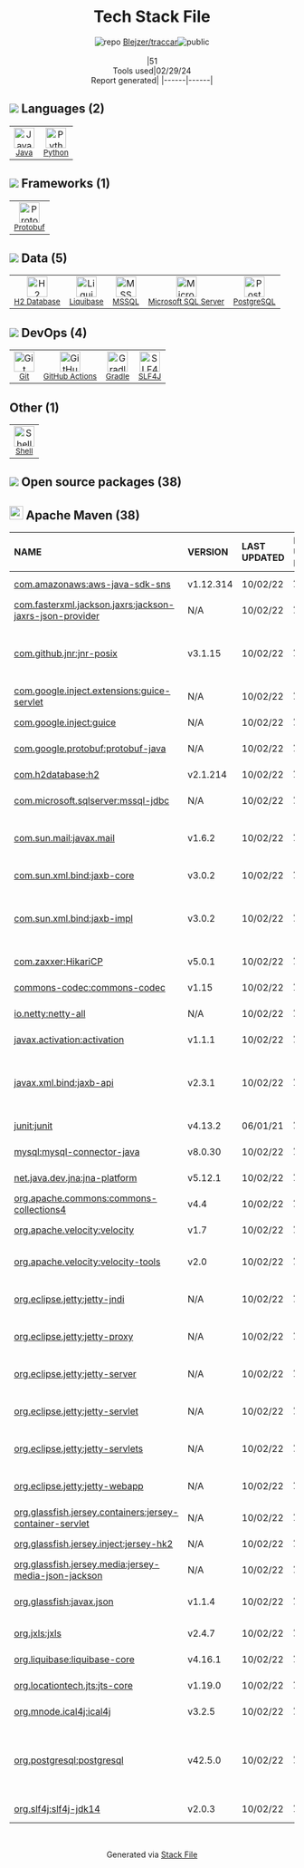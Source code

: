 <!--
&lt;--- Readme.md Snippet without images Start ---&gt;
## Tech Stack
Blejzer/traccar is built on the following main stack:

- [Java](https://www.java.com) – Languages
- [Python](https://www.python.org) – Languages
- [Protobuf](https://developers.google.com/protocol-buffers/) – Serialization Frameworks
- [H2 Database](http://www.h2database.com/) – Databases
- [Liquibase](https://www.liquibase.com) – Database Tools
- [MSSQL](https://www.microsoft.com/en-us/sql-server) – Databases
- [Microsoft SQL Server](http://microsoft.com/sqlserver) – Databases
- [PostgreSQL](http://www.postgresql.org/) – Databases
- [GitHub Actions](https://github.com/features/actions) – Continuous Integration
- [Gradle](https://www.gradle.org/) – Java Build Tools
- [SLF4J](http://slf4j.org/) – Log Management
- [Shell](https://en.wikipedia.org/wiki/Shell_script) – Shells

Full tech stack [here](/techstack.md)

&lt;--- Readme.md Snippet without images End ---&gt;

&lt;--- Readme.md Snippet with images Start ---&gt;
## Tech Stack
Blejzer/traccar is built on the following main stack:

- <img width='25' height='25' src='https://img.stackshare.io/service/995/K85ZWV2F.png' alt='Java'/> [Java](https://www.java.com) – Languages
- <img width='25' height='25' src='https://img.stackshare.io/service/993/pUBY5pVj.png' alt='Python'/> [Python](https://www.python.org) – Languages
- <img width='25' height='25' src='https://img.stackshare.io/service/4393/ma2jqJKH_400x400.png' alt='Protobuf'/> [Protobuf](https://developers.google.com/protocol-buffers/) – Serialization Frameworks
- <img width='25' height='25' src='https://img.stackshare.io/service/3105/h2-logo_square_400x400.png' alt='H2 Database'/> [H2 Database](http://www.h2database.com/) – Databases
- <img width='25' height='25' src='https://img.stackshare.io/service/1398/y1As8_s5_400x400.jpg' alt='Liquibase'/> [Liquibase](https://www.liquibase.com) – Database Tools
- <img width='25' height='25' src='https://img.stackshare.io/service/2445/ZKsJsucq_400x400.jpg' alt='MSSQL'/> [MSSQL](https://www.microsoft.com/en-us/sql-server) – Databases
- <img width='25' height='25' src='https://img.stackshare.io/service/1027/sql_server.png' alt='Microsoft SQL Server'/> [Microsoft SQL Server](http://microsoft.com/sqlserver) – Databases
- <img width='25' height='25' src='https://img.stackshare.io/service/1028/ASOhU5xJ.png' alt='PostgreSQL'/> [PostgreSQL](http://www.postgresql.org/) – Databases
- <img width='25' height='25' src='https://img.stackshare.io/service/11563/actions.png' alt='GitHub Actions'/> [GitHub Actions](https://github.com/features/actions) – Continuous Integration
- <img width='25' height='25' src='https://img.stackshare.io/service/975/gradlephant-social-black-bg.png' alt='Gradle'/> [Gradle](https://www.gradle.org/) – Java Build Tools
- <img width='25' height='25' src='https://img.stackshare.io/service/2805/05518ecaa42841e834421e9d6987b04f_400x400.png' alt='SLF4J'/> [SLF4J](http://slf4j.org/) – Log Management
- <img width='25' height='25' src='https://img.stackshare.io/service/4631/default_c2062d40130562bdc836c13dbca02d318205a962.png' alt='Shell'/> [Shell](https://en.wikipedia.org/wiki/Shell_script) – Shells

Full tech stack [here](/techstack.md)

&lt;--- Readme.md Snippet with images End ---&gt;
-->
<div align="center">

# Tech Stack File
![](https://img.stackshare.io/repo.svg "repo") [Blejzer/traccar](https://github.com/Blejzer/traccar)![](https://img.stackshare.io/public_badge.svg "public")
<br/><br/>
|51<br/>Tools used|02/29/24 <br/>Report generated|
|------|------|
</div>

## <img src='https://img.stackshare.io/languages.svg'/> Languages (2)
<table><tr>
  <td align='center'>
  <img width='36' height='36' src='https://img.stackshare.io/service/995/K85ZWV2F.png' alt='Java'>
  <br>
  <sub><a href="https://www.java.com">Java</a></sub>
  <br>
  <sub></sub>
</td>

<td align='center'>
  <img width='36' height='36' src='https://img.stackshare.io/service/993/pUBY5pVj.png' alt='Python'>
  <br>
  <sub><a href="https://www.python.org">Python</a></sub>
  <br>
  <sub></sub>
</td>

</tr>
</table>

## <img src='https://img.stackshare.io/frameworks.svg'/> Frameworks (1)
<table><tr>
  <td align='center'>
  <img width='36' height='36' src='https://img.stackshare.io/service/4393/ma2jqJKH_400x400.png' alt='Protobuf'>
  <br>
  <sub><a href="https://developers.google.com/protocol-buffers/">Protobuf</a></sub>
  <br>
  <sub></sub>
</td>

</tr>
</table>

## <img src='https://img.stackshare.io/databases.svg'/> Data (5)
<table><tr>
  <td align='center'>
  <img width='36' height='36' src='https://img.stackshare.io/service/3105/h2-logo_square_400x400.png' alt='H2 Database'>
  <br>
  <sub><a href="http://www.h2database.com/">H2 Database</a></sub>
  <br>
  <sub></sub>
</td>

<td align='center'>
  <img width='36' height='36' src='https://img.stackshare.io/service/1398/y1As8_s5_400x400.jpg' alt='Liquibase'>
  <br>
  <sub><a href="https://www.liquibase.com">Liquibase</a></sub>
  <br>
  <sub></sub>
</td>

<td align='center'>
  <img width='36' height='36' src='https://img.stackshare.io/service/2445/ZKsJsucq_400x400.jpg' alt='MSSQL'>
  <br>
  <sub><a href="https://www.microsoft.com/en-us/sql-server">MSSQL</a></sub>
  <br>
  <sub></sub>
</td>

<td align='center'>
  <img width='36' height='36' src='https://img.stackshare.io/service/1027/sql_server.png' alt='Microsoft SQL Server'>
  <br>
  <sub><a href="http://microsoft.com/sqlserver">Microsoft SQL Server</a></sub>
  <br>
  <sub></sub>
</td>

<td align='center'>
  <img width='36' height='36' src='https://img.stackshare.io/service/1028/ASOhU5xJ.png' alt='PostgreSQL'>
  <br>
  <sub><a href="http://www.postgresql.org/">PostgreSQL</a></sub>
  <br>
  <sub></sub>
</td>

</tr>
</table>

## <img src='https://img.stackshare.io/devops.svg'/> DevOps (4)
<table><tr>
  <td align='center'>
  <img width='36' height='36' src='https://img.stackshare.io/service/1046/git.png' alt='Git'>
  <br>
  <sub><a href="http://git-scm.com/">Git</a></sub>
  <br>
  <sub></sub>
</td>

<td align='center'>
  <img width='36' height='36' src='https://img.stackshare.io/service/11563/actions.png' alt='GitHub Actions'>
  <br>
  <sub><a href="https://github.com/features/actions">GitHub Actions</a></sub>
  <br>
  <sub></sub>
</td>

<td align='center'>
  <img width='36' height='36' src='https://img.stackshare.io/service/975/gradlephant-social-black-bg.png' alt='Gradle'>
  <br>
  <sub><a href="https://www.gradle.org/">Gradle</a></sub>
  <br>
  <sub></sub>
</td>

<td align='center'>
  <img width='36' height='36' src='https://img.stackshare.io/service/2805/05518ecaa42841e834421e9d6987b04f_400x400.png' alt='SLF4J'>
  <br>
  <sub><a href="http://slf4j.org/">SLF4J</a></sub>
  <br>
  <sub></sub>
</td>

</tr>
</table>

## Other (1)
<table><tr>
  <td align='center'>
  <img width='36' height='36' src='https://img.stackshare.io/service/4631/default_c2062d40130562bdc836c13dbca02d318205a962.png' alt='Shell'>
  <br>
  <sub><a href="https://en.wikipedia.org/wiki/Shell_script">Shell</a></sub>
  <br>
  <sub></sub>
</td>

</tr>
</table>


## <img src='https://img.stackshare.io/group.svg' /> Open source packages (38)</h2>

## <img width='24' height='24' src='https://img.stackshare.io/package_manager/977/default_9833f2ef0bbc2a946b4cc5e9307264033361076b.png'/> Apache Maven (38)

|NAME|VERSION|LAST UPDATED|LAST UPDATED BY|LICENSE|VULNERABILITIES|
|:------|:------|:------|:------|:------|:------|
|[com.amazonaws:aws-java-sdk-sns](https://aws.amazon.com/sdkforjava)|v1.12.314|10/02/22|Anton Tananaev |Apache-2.0|N/A|
|[com.fasterxml.jackson.jaxrs:jackson-jaxrs-json-provider](http://github.com/FasterXML/jackson-jaxrs-providers)|N/A|10/02/22|Anton Tananaev |Apache-2.0|N/A|
|[com.github.jnr:jnr-posix](http://nexus.sonatype.org/oss-repository-hosting.html)|v3.1.15|10/02/22|Anton Tananaev |EPL-2.0,GPL-3.0-only,LGPL-3.0-only|N/A|
|[com.google.inject.extensions:guice-servlet](https://github.com/google/guice)|N/A|10/02/22|Anton Tananaev |Apache-2.0|N/A|
|[com.google.inject:guice](https://github.com/google/guice)|N/A|10/02/22|Anton Tananaev |Apache-2.0|N/A|
|[com.google.protobuf:protobuf-java](https://developers.google.com/protocol-buffers/)|N/A|10/02/22|Anton Tananaev |BSD-1-Clause|N/A|
|[com.h2database:h2](http://www.h2database.com)|v2.1.214|10/02/22|Anton Tananaev |MIT-feh|[CVE-2022-45868](https://github.com/advisories/GHSA-22wj-vf5f-wrvj) (High)|
|[com.microsoft.sqlserver:mssql-jdbc](https://github.com/Microsoft/mssql-jdbc)|N/A|10/02/22|Anton Tananaev |MIT|N/A|
|[com.sun.mail:javax.mail](http://eclipse-ee4j.github.io/javamail)|v1.6.2|10/02/22|Anton Tananaev |CNRI-Python-GPL-Compatible|N/A|
|[com.sun.xml.bind:jaxb-core]()|v3.0.2|10/02/22|Anton Tananaev |Other|N/A|
|[com.sun.xml.bind:jaxb-impl](http://jaxb.java.net/)|v3.0.2|10/02/22|Anton Tananaev |CDDL-1.1,CNRI-Python-GPL-Compatible|N/A|
|[com.zaxxer:HikariCP](https://github.com/brettwooldridge/HikariCP)|v5.0.1|10/02/22|Anton Tananaev |Apache-2.0|N/A|
|[commons-codec:commons-codec](https://commons.apache.org/proper/commons-codec/)|v1.15|10/02/22|Anton Tananaev |Apache-2.0|N/A|
|[io.netty:netty-all](https://netty.io/)|N/A|10/02/22|Anton Tananaev |Apache-2.0|N/A|
|[javax.activation:activation](http://java.sun.com/javase/technologies/desktop/javabeans/jaf/index.jsp)|v1.1.1|10/02/22|Anton Tananaev |CDDL-1.0|N/A|
|[javax.xml.bind:jaxb-api](https://github.com/javaee/jaxb-spec)|v2.3.1|10/02/22|Anton Tananaev |CDDL-1.1,CNRI-Python-GPL-Compatible|N/A|
|[junit:junit](http://junit.org)|v4.13.2|06/01/21|Anton Tananaev |EPL-1.0|N/A|
|[mysql:mysql-connector-java](http://dev.mysql.com/doc/connector-j/en/)|v8.0.30|10/02/22|Anton Tananaev |GPL-3.0-only|N/A|
|[net.java.dev.jna:jna-platform](https://github.com/java-native-access/jna)|v5.12.1|10/02/22|Anton Tananaev |Apache-2.0|N/A|
|[org.apache.commons:commons-collections4](https://commons.apache.org/proper/commons-collections/)|v4.4|10/02/22|Anton Tananaev |Apache-2.0|N/A|
|[org.apache.velocity:velocity](http://velocity.apache.org/engine/devel/)|v1.7|10/02/22|Anton Tananaev |Apache-2.0|[CVE-2020-13936](https://github.com/advisories/GHSA-59j4-wjwp-mw9m) (High)|
|[org.apache.velocity:velocity-tools](http://velocity.apache.org/tools/devel/)|v2.0|10/02/22|Anton Tananaev |Apache-2.0|[CVE-2020-13959](https://github.com/advisories/GHSA-fh63-4r66-jc7v) (Moderate)|
|[org.eclipse.jetty:jetty-jndi](http://www.eclipse.org/jetty)|N/A|10/02/22|Anton Tananaev |Apache-2.0,EPL-1.0|N/A|
|[org.eclipse.jetty:jetty-proxy](http://www.eclipse.org/jetty)|N/A|10/02/22|Anton Tananaev |Apache-2.0,EPL-1.0|N/A|
|[org.eclipse.jetty:jetty-server](http://www.eclipse.org/jetty)|N/A|10/02/22|Anton Tananaev |Apache-2.0,EPL-1.0|N/A|
|[org.eclipse.jetty:jetty-servlet](http://www.eclipse.org/jetty)|N/A|10/02/22|Anton Tananaev |Apache-2.0,EPL-1.0|N/A|
|[org.eclipse.jetty:jetty-servlets](http://www.eclipse.org/jetty)|N/A|10/02/22|Anton Tananaev |Apache-2.0,EPL-1.0|N/A|
|[org.eclipse.jetty:jetty-webapp](http://www.eclipse.org/jetty)|N/A|10/02/22|Anton Tananaev |Apache-2.0,EPL-1.0|N/A|
|[org.glassfish.jersey.containers:jersey-container-servlet]()|N/A|10/02/22|Anton Tananaev |NetCDF|N/A|
|[org.glassfish.jersey.inject:jersey-hk2]()|N/A|10/02/22|Anton Tananaev |N/A|N/A|
|[org.glassfish.jersey.media:jersey-media-json-jackson]()|N/A|10/02/22|Anton Tananaev |NetCDF|N/A|
|[org.glassfish:javax.json](https://javaee.github.io/jsonp)|v1.1.4|10/02/22|Anton Tananaev |Artistic-1.0,GPL-2.0|N/A|
|[org.jxls:jxls](http://jxls.sf.net)|v2.4.7|10/02/22|Anton Tananaev |Apache-2.0|N/A|
|[org.liquibase:liquibase-core](http://www.liquibase.org/liquibase-root/liquibase-dist)|v4.16.1|10/02/22|Anton Tananaev |Apache-2.0|N/A|
|[org.locationtech.jts:jts-core]()|v1.19.0|10/02/22|Anton Tananaev |N/A|N/A|
|[org.mnode.ical4j:ical4j](http://ical4j.github.io)|v3.2.5|10/02/22|Anton Tananaev |BSD-3-Clause|N/A|
|[org.postgresql:postgresql](http://jdbc.postgresql.org)|v42.5.0|10/02/22|Anton Tananaev |BSD-2-Clause|[CVE-2024-1597](https://github.com/advisories/GHSA-24rp-q3w6-vc56) (Critical)<br/>[](https://github.com/advisories/GHSA-xfg6-62px-cxc2) (Critical)<br/>[CVE-2022-41946](https://github.com/advisories/GHSA-562r-vg33-8x8h) (Moderate)|
|[org.slf4j:slf4j-jdk14](http://www.slf4j.org)|v2.0.3|10/02/22|Anton Tananaev |MIT|N/A|

<br/>
<div align='center'>

Generated via [Stack File](https://github.com/marketplace/stack-file)
